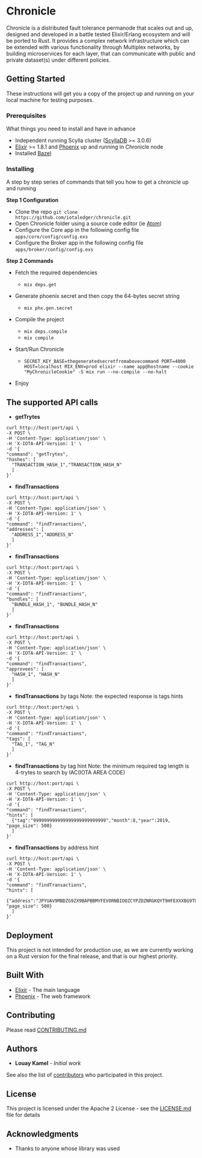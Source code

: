 # Chronicle

Chronicle is a distributed fault tolerance permanode that scales out and up, designed and developed in a battle tested Elixir/Erlang ecosystem and will be ported to Rust. It provides a complex network infrastructure which can be extended with various functionality through Multiplex networks, by building microservices for each layer, that can communicate with public and private dataset(s) under different policies.

## Getting Started

These instructions will get you a copy of the project up and running on your local machine for testing purposes.

### Prerequisites

What things you need to install and have in advance

- Independent running Scylla cluster ([ScyllaDB](https://docs.scylladb.com/getting-started/) >= 3.0.6)
- [Elixir](https://elixir-lang.org/install.html) >= 1.8.1 and [Phoenix](https://hexdocs.pm/phoenix/installation.html) up and running in Chronicle node
- Installed [Bazel](https://docs.bazel.build/versions/master/install.html)



### Installing

A step by step series of commands that tell you how to get a chronicle up and running

**Step 1 Configuration**
- Clone the repo `git clone https://github.com/iotaledger/chronicle.git`
- Open Chronicle folder using a source code editor (ie [Atom](https://atom.io/))
- Configure the Core app in the following config file `apps/core/config/config.exs`
- Configure the Broker app in the following config file `apps/broker/config/config.exs`

**Step 2 Commands**

- Fetch the required dependencies
    - `mix deps.get`
- Generate phoenix secret and then copy the 64-bytes secret string
    - `mix phx.gen.secret`
- Compile the project
    - `mix deps.compile`
    - `mix compile`
- Start/Run Chronicle

    - `SECRET_KEY_BASE=thegeneratedsecretfromabovecommand PORT=4000 HOST=localhost MIX_ENV=prod elixir --name app@hostname --cookie "MyChronicleCookie" -S mix run --no-compile --no-halt`

- Enjoy




## The supported API calls

- **getTrytes**
```
curl http://host:port/api \
-X POST \
-H 'Content-Type: application/json' \
-H 'X-IOTA-API-Version: 1' \
-d '{
"command": "getTrytes",
"hashes": [
  "TRANSACTION_HASH_1","TRANSACTION_HASH_N"
  ]
}'
```
- **findTransactions**
```
curl http://host:port/api \
-X POST \
-H 'Content-Type: application/json' \
-H 'X-IOTA-API-Version: 1' \
-d '{
"command": "findTransactions",
"addresses": [
  "ADDRESS_1","ADDRESS_N"
  ]
}'
```
- **findTransactions**
```
curl http://host:port/api \
-X POST \
-H 'Content-Type: application/json' \
-H 'X-IOTA-API-Version: 1' \
-d '{
"command": "findTransactions",
"bundles": [
  "BUNDLE_HASH_1", "BUNDLE_HASH_N"
  ]
}'
```
- **findTransactions**
```
curl http://host:port/api \
-X POST \
-H 'Content-Type: application/json' \
-H 'X-IOTA-API-Version: 1' \
-d '{
"command": "findTransactions",
"approvees": [
  "HASH_1", "HASH_N"
  ]
}'
```
- **findTransactions** by tags
Note: the expected response is tags hints
```
curl http://host:port/api \
-X POST \
-H 'Content-Type: application/json' \
-H 'X-IOTA-API-Version: 1' \
-d '{
"command": "findTransactions",
"tags": [
  "TAG_1", "TAG_N"
  ]
}'
```
- **findTransactions** by tag hint
Note: the minimum required tag length is 4-trytes to search by IAC(IOTA AREA CODE)
```
curl http://host:port/api \
-X POST \
-H 'Content-Type: application/json' \
-H 'X-IOTA-API-Version: 1' \
-d '{
"command": "findTransactions",
"hints": [
  {"tag":"999999999999999999999999999","month":8,"year":2019, "page_size": 500}
  ]
}'
```
- **findTransactions** by address hint
```
curl http://host:port/api \
-X POST \
-H 'Content-Type: application/json' \
-H 'X-IOTA-API-Version: 1' \
-d '{
"command": "findTransactions",
"hints": [
  {"address":"JPYUAV9MBDZG9ZX9BAPBBMYFEVORNBIOOZCYPZDZNRGKQYT9HFEXXXBG9TULULJIOWJWQMXSPLILOJGJG","month":8,"year":2019, "page_size": 500}
  ]
}'
```

## Deployment

This project is not intended for production use, as we are currently working on a Rust version for the final release, and that is our highest priority.

## Built With

* [Elixir](https://elixir-lang.org/) - The main language
* [Phoenix](https://phoenixframework.org/) - The web framework

## Contributing

Please read [CONTRIBUTING.md]()


## Authors

* **Louay Kamel** - *Initial work*

See also the list of [contributors](https://github.com/iotaledger/chronicle/graphs/contributors) who participated in this project.

## License

This project is licensed under the Apache 2 License - see the [LICENSE.md](LICENSE.md) file for details

## Acknowledgments

* Thanks to anyone whose library was used
